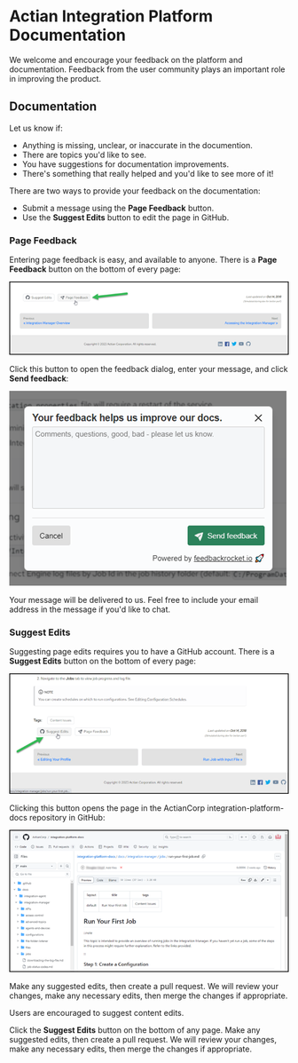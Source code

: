 # Actian Integration Platform Documentation

We welcome and encourage your feedback on the platform and documentation. Feedback from the user community plays an important role in improving the product.

## Documentation

Let us know if:

* Anything is missing, unclear, or inaccurate in the documention. 
* There are topics you'd like to see.
* You have suggestions for documentation improvements.
* There's something that really helped and you'd like to see more of it!

There are two ways to provide your feedback on the documentation: 

* Submit a message using the **Page Feedback** button.
* Use the **Suggest Edits** button to edit the page in GitHub.

### Page Feedback

Entering page feedback is easy, and available to anyone. There is a **Page Feedback** button on the bottom of every page:

  ![Page Feedback Button](./static/img/Feedback-Button.png)

Click this button to open the feedback dialog, enter your message, and click **Send feedback**:

  ![Page Feedback Button](./static/img/Feedback-Dialog.png)

Your message will be delivered to us. Feel free to include your email address in the message if you'd like to chat.

### Suggest Edits

Suggesting page edits requires you to have a GitHub account. There is a **Suggest Edits** button on the bottom of every page:

  ![Suggest Edits Button](./static/img/Suggest-Edits-Button.png)

Clicking this button opens the page in the ActianCorp integration-platform-docs repository in GitHub:

  ![Suggest Edits Button](./static/img/GitHub-Repo.png)

Make any suggested edits, then create a pull request. We will review your changes, make any necessary edits, then merge the changes if appropriate.


Users are encouraged to suggest content edits.

Click the **Suggest Edits** button on the bottom of any page. Make any suggested edits, then create a pull request. We will review your changes, make any necessary edits, then merge the changes if appropriate.

